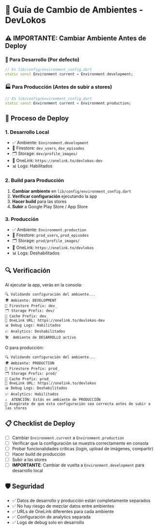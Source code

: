 # 🚀 Guía de Cambio de Ambientes - DevLokos

## ⚠️ IMPORTANTE: Cambiar Ambiente Antes de Deploy

### 📱 Para Desarrollo (Por defecto)
```dart
// En lib/config/environment_config.dart
static const Environment current = Environment.development;
```

### 🏭 Para Producción (Antes de subir a stores)
```dart
// En lib/config/environment_config.dart
static const Environment current = Environment.production;
```

## 🔄 Proceso de Deploy

### 1. Desarrollo Local
- ✅ Ambiente: `Environment.development`
- 📁 Firestore: `dev_users`, `dev_episodes`
- 🗂️ Storage: `dev/profile_images/`
- 🔗 OneLink: `https://onelink.to/devlokos-dev`
- 📊 Logs: Habilitados

### 2. Build para Producción
1. **Cambiar ambiente** en `lib/config/environment_config.dart`
2. **Verificar configuración** ejecutando la app
3. **Hacer build** para las stores
4. **Subir** a Google Play Store / App Store

### 3. Producción
- ✅ Ambiente: `Environment.production`
- 📁 Firestore: `prod_users`, `prod_episodes`
- 🗂️ Storage: `prod/profile_images/`
- 🔗 OneLink: `https://onelink.to/devlokos`
- 📊 Logs: Deshabilitados

## 🔍 Verificación

Al ejecutar la app, verás en la consola:

```
🔍 Validando configuración del ambiente...
🌍 Ambiente: DEVELOPMENT
📁 Firestore Prefix: dev_
🗂️ Storage Prefix: dev/
🔑 Cache Prefix: dev_
🔗 OneLink URL: https://onelink.to/devlokos-dev
📊 Debug Logs: Habilitados
📈 Analytics: Deshabilitados
🛠️  Ambiente de DESARROLLO activo
```

O para producción:

```
🔍 Validando configuración del ambiente...
🌍 Ambiente: PRODUCTION
📁 Firestore Prefix: prod_
🗂️ Storage Prefix: prod/
🔑 Cache Prefix: prod_
🔗 OneLink URL: https://onelink.to/devlokos
📊 Debug Logs: Deshabilitados
📈 Analytics: Habilitados
⚠️  ATENCIÓN: Estás en ambiente de PRODUCCIÓN
📱 Asegúrate de que esta configuración sea correcta antes de subir a las stores
```

## 📋 Checklist de Deploy

- [ ] Cambiar `Environment.current` a `Environment.production`
- [ ] Verificar que la configuración se muestra correctamente en consola
- [ ] Probar funcionalidades críticas (login, upload de imágenes, compartir)
- [ ] Hacer build de producción
- [ ] Subir a las stores
- [ ] **IMPORTANTE**: Cambiar de vuelta a `Environment.development` para desarrollo local

## 🛡️ Seguridad

- ✅ Datos de desarrollo y producción están completamente separados
- ✅ No hay riesgo de mezclar datos entre ambientes
- ✅ URLs de OneLink diferentes para cada ambiente
- ✅ Configuración de analytics separada
- ✅ Logs de debug solo en desarrollo

